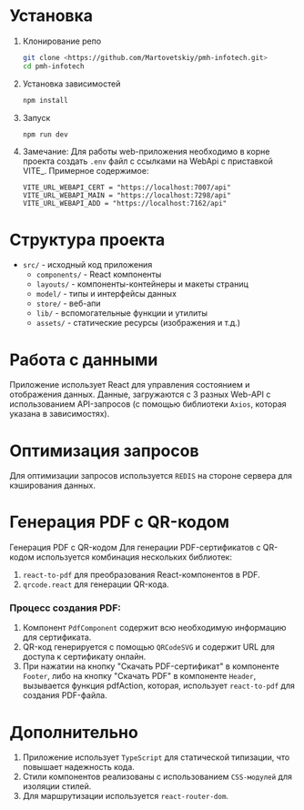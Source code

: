 # Установка
1. Клонирование репо 
    ```bash
    git clone <https://github.com/Martovetskiy/pmh-infotech.git>
    cd pmh-infotech    
    ```
2. Установка зависимостей
    ```bash
   npm install
    ```
3. Запуск
    ```bash
    npm run dev
   ```
4. Замечание: Для работы web-приложения необходимо в корне проекта создать `.env` файл с ссылками на WebApi с приставкой VITE_. Примерное содержимое:
    ```.env
   VITE_URL_WEBAPI_CERT = "https://localhost:7007/api"
    VITE_URL_WEBAPI_MAIN = "https://localhost:7298/api"
    VITE_URL_WEBAPI_ADD = "https://localhost:7162/api" 
   ```
   
# Структура проекта

* `src/` - исходный код приложения
  * `components/` - React компоненты
  * `layouts/` - компоненты-контейнеры и макеты страниц
  * `model/` - типы и интерфейсы данных
  * `store/` - веб-апи
  * `lib/` - вспомогательные функции и утилиты
  * `assets/` - статические ресурсы (изображения и т.д.)

# Работа с данными
Приложение использует React для управления состоянием и отображения данных. Данные, загружаются с 3 разных Web-API с использованием API-запросов (с помощью библиотеки `Axios`, которая указана в зависимостях).

# Оптимизация запросов
Для оптимизации запросов используется `REDIS` на стороне сервера для кэширования данных.

# Генерация PDF с QR-кодом
Генерация PDF с QR-кодом
Для генерации PDF-сертификатов с QR-кодом используется комбинация нескольких библиотек:
1. `react-to-pdf` для преобразования React-компонентов в PDF.
2. `qrcode.react` для генерации QR-кода.

### Процесс создания PDF:
1. Компонент `PdfComponent` содержит всю необходимую информацию для сертификата.
2. QR-код генерируется с помощью `QRCodeSVG` и содержит URL для доступа к сертификату онлайн.
3. При нажатии на кнопку "Скачать PDF-сертификат" в компоненте `Footer`, либо на кнопку "Скачать PDF" в компоненте `Header`, вызывается функция pdfAction, которая, использует `react-to-pdf` для создания PDF-файла.


# Дополнительно
1. Приложение использует `TypeScript` для статической типизации, что повышает надежность кода.
2. Стили компонентов реализованы с использованием `CSS-модулей` для изоляции стилей.
3. Для маршрутизации используется `react-router-dom`.